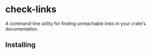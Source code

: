 # check-links

<!-- [![Build Status](https://travis-ci.org/epwalsh/check-links.svg?branch=master)](https://travis-ci.org/epwalsh/check-links) [![Latest version](https://img.shields.io/crates/v/check-links.svg)](https://crates.io/crates/check-links) ![License](https://img.shields.io/crates/l/check-links.svg) -->

A command-line utility for finding unreachable links in your crate's documentation.

## Installing
